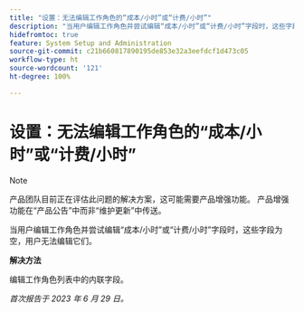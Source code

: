 ```yaml
---
title: "设置：无法编辑工作角色的“成本/小时”或“计费/小时”"
description: "当用户编辑工作角色并尝试编辑“成本/小时”或“计费/小时”字段时，这些字段为空，用户无法编辑它们。"
hidefromtoc: true
feature: System Setup and Administration
source-git-commit: c21b660817890195de853e32a3eefdcf1d473c05
workflow-type: ht
source-wordcount: '121'
ht-degree: 100%

---
```



# 设置：无法编辑工作角色的“成本/小时”或“计费/小时”



>[!NOTE]
>
>产品团队目前正在评估此问题的解决方案，这可能需要产品增强功能。 产品增强功能在“产品公告”中而非“维护更新”中传送。

当用户编辑工作角色并尝试编辑“成本/小时”或“计费/小时”字段时，这些字段为空，用户无法编辑它们。

**解决方法**

编辑工作角色列表中的内联字段。

_首次报告于 2023 年 6 月 29 日。_

